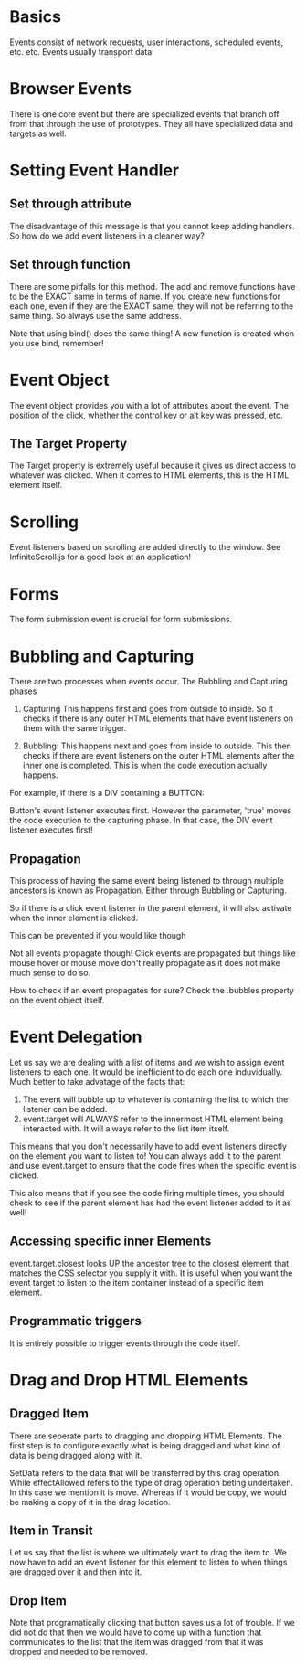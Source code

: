 # Basics

Events consist of network requests, user interactions, scheduled events, etc. etc. Events usually transport data.

# Browser Events

There is one core event but there are specialized events that branch off from that through the use of prototypes. They all have specialized data and targets as well.

# Setting Event Handler

## Set through attribute

<script>
const button = document.querySelector("button");

// method #1
button.onclick = function () {};

// method #2
const buttonClickHandler = () => {
  alert("Button was clicked!");
};
button.onclick = buttonClickHandler;
button.onclick = () = > {alert("This button was clicked")} // this will replace the first one
</script>

The disadvantage of this message is that you cannot keep adding handlers. So how do we add event listeners in a cleaner way?

## Set through function

<script>
const button = document.querySelector("button");

const buttonHandler = () => {
  alert("Hello There");
};

button.addEventListener("click", buttonHandler);

setTimeout(() => {
  button.removeEventListener("click", buttonHandler);
}, 3000);
</script>

There are some pitfalls for this method. The add and remove functions have to be the EXACT same in terms of name. If you create new functions for each one, even if they are the EXACT same, they will not be referring to the same thing. So always use the same address.

Note that using bind() does the same thing! A new function is created when you use bind, remember!

# Event Object

<script>
const buttonHandler = (event) => {
  alert("Hello There");
  console.log(event);
  console.log(event.target.innerText); // will display innerText of button
  }
</script>

The event object provides you with a lot of attributes about the event. The position of the click, whether the control key or alt key was pressed, etc.

## The Target Property

The Target property is extremely useful because it gives us direct access to whatever was clicked. When it comes to HTML elements, this is the HTML element itself.

# Scrolling

Event listeners based on scrolling are added directly to the window. See InfiniteScroll.js for a good look at an application!

# Forms

The form submission event is crucial for form submissions. 

<script>
    const form = document.querySelector("form");

form.addEventListener("submit", (event) => {
  event.preventDefault(); // prevents default behavior such as reloads
});
</script>

# Bubbling and Capturing

There are two processes when events occur. The Bubbling and Capturing phases

1. Capturing
This happens first and goes from outside to inside. So it checks if there is any outer HTML elements that have event listeners on them with the same trigger. 

2. Bubbling:
This happens next and goes from inside to outside. This then checks if there are event listeners on the outer HTML elements after the inner one is completed. This is when the code execution actually happens. 


For example, if there is a DIV containing a BUTTON:

<script>
const button = document.querySelector("button");
const div = document.querySelector("div");

button.addEventListener("click", (event) => {
  console.log("CLICKED BUTTON");
}); 
div.addEventListener("click", (event) => {
  console.log("CLICKED DIV");
},);

/* Reverse Order of Execution */

div.addEventListener("click", (event) => {
  console.log("CLICKED DIV");
}, true);

/*Stop Propagation of Event*/

button.addEventListener("click", (event) => {
  event.stopPropagation(); // stops event from propagating outwards
  event.stopImmediatePropagation(); // stop only after propagation to first ancestor
  console.log("CLICKED BUTTON");
}); 

</script>

Button's event listener executes first. However the parameter, 'true' moves the code execution to the capturing phase. In that case, the DIV event listener executes first!

## Propagation

This process of having the same event being listened to through multiple ancestors is known as Propagation. Either through Bubbling or Capturing.

So if there is a click event listener in the parent element, it will also activate when the inner element is clicked. 

This can be prevented if you would like though

Not all events propagate though! Click events are propagated but things like mouse hover or mouse move don't really propagate as it does not make much sense to do so. 

How to check if an event propagates for sure? Check the .bubbles property on the event object itself. 

# Event Delegation

Let us say we are dealing with a list of items and we wish to assign event listeners to each one. It would be inefficient to do each one induvidually. Much better to take advatage of the facts that:

1. The event will bubble up to whatever is containing the list to which the listener can be added. 
2. event.target will ALWAYS refer to the innermost HTML element being interacted with. It will always refer to the list item itself.

This means that you don't necessarily have to add event listeners directly on the element you want to listen to! You can always add it to the parent and use event.target to ensure that the code fires when the specific event is clicked. 

This also means that if you see the code firing multiple times, you should check to see if the parent element has had the event listener added to it as well!

## Accessing specific inner Elements

event.target.closest looks UP the ancestor tree to the closest element that matches the CSS selector you supply it with. It is useful when you want the event target to listen to the item container instead of a specific item element. 

## Programmatic triggers

It is entirely possible to trigger events through the code itself. 

<script>

// list items
const listItems = document.querySelectorAll("li");
const list = document.querySelector("ul");

/*The inefficient method*/

listItems.forEach((item) => {
  item.addEventListener("click", (event) => {
    event.target.classList.toggle("highlight");
  });
});

/* Using Event Delegation */

list.addEventListener("click", (event) => {
  /* Will work but only highlight the innermost element of the list */

  //   event.target.classList.toggle("highlight");

  /* Refers to the element where the listener is present */

  //   console.log(event.currentTarget);

  /* Selects the list item itself */

  event.target.closest("li").classList.toggle("highlight");

  /*Programmatic Triggering*/
  form.click();
  form.submit();
});
</script>

# Drag and Drop HTML Elements

## Dragged Item

There are seperate parts to dragging and dropping HTML Elements. The first step is to configure exactly what is being dragged and what kind of data is being dragged along with it. 

<script>
      document.getElementById(this.id).addEventListener("dragstart", (event) => {
      event.dataTransfer.setData("text/plain", this.id);
      event.dataTransfer.effectAllowed = "move";
    });
</script>

SetData refers to the data that will be transferred by this drag operation. While effectAllowed refers to the type of drag operation beting undertaken. In this case we mention it is move. Whereas if it would be copy, we would be making a copy of it in the drag location. 

## Item in Transit

Let us say that the list is where we ultimately want to drag the item to. We now have to add an event listener for this element to listen to when things are dragged over it and then into it.

<script>
    const list = document.querySelector(`#${this.type}-projects ul`);

    // event that occurs upon drop
    list.addEventListener("dragenter", (event) => {
      // we can only get types of the dragged item with this trigger
      if (event.dataTransfer.types[0] === "text/plain") {
        event.preventDefault();
      }
      list.parentElement.classList.add("droppable");
    });
    // prevent default which is to ignore
    list.addEventListener("dragover", (event) => {
      if (event.dataTransfer.types[0] === "text/plain") {
        event.preventDefault();
      }
    });
    /*
    The reason for the if statement is that we want to ensure, that droppable
    is not removed when the dragged item is over other elements that happen
    to be inside the list. 
    */
    list.addEventListener("dragleave", (event) => {
      if (event.relatedTarget.closest(`#${this.type}-projects ul`) != list) {
        list.parentElement.classList.remove("droppable");
      }
    });
</script>

## Drop Item

<script>
      /* Drop Event! */
    list.addEventListener("drop", (event) => {
      const prjId = event.dataTransfer.getData("text/plain");
      /* Only continue if item is not already in list */
      if (this.projects.find((p) => p.id === prjId)) {
        return;
      }
      /* programatically click button to switch project lists in HTML Element */
      document
        .getElementById(prjId)
        .querySelector("button:last-of-type")
        .click();

      list.parentElement.classList.remove("droppable");
      event.preventDefault();
    });
</script>

Note that programatically clicking that button saves us a lot of trouble. If we did not do that then we would have to come up with a function that communicates to the list that the item was dragged from that it was dropped and needed to be removed.




